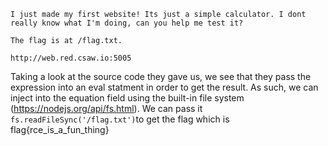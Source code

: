 ```
I just made my first website! Its just a simple calculator. I dont really know what I'm doing, can you help me test it?

The flag is at /flag.txt.

http://web.red.csaw.io:5005

```

Taking a look at the source code they gave us, we see that they pass the expression into an eval statment in order to get the result. As such, we can inject into the equation field using the built-in file system (https://nodejs.org/api/fs.html). We can pass it `fs.readFileSync('/flag.txt')`to get the flag which is flag{rce_is_a_fun_thing}
